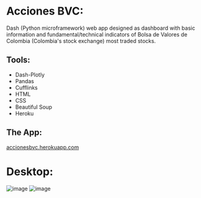 # Acciones BVC:
Dash (Python microframework) web app designed as dashboard with basic information and fundamental/technical indicators of Bolsa de Valores de Colombia (Colombia's stock exchange) most traded stocks.

## Tools:
* Dash-Plotly
* Pandas
* Cufflinks
* HTML
* CSS
* Beautiful Soup
* Heroku

## The App:
[accionesbvc.herokuapp.com](https://accionesbvc.herokuapp.com/)

# Desktop:
![image](https://github.com/FabianTriana/Valkiria2-Analisis-Acciones-BVC/blob/main/Screenshots/Screenshot_1.png)
![image](https://github.com/FabianTriana/Valkiria2-Analisis-Acciones-BVC/blob/main/Screenshots/Screenshot_2.png)

